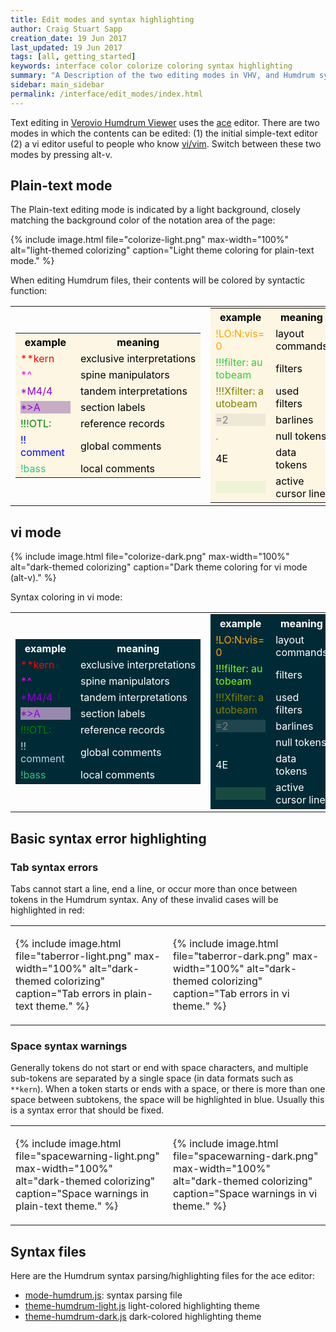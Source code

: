 ```yaml
---
title: Edit modes and syntax highlighting
author: Craig Stuart Sapp
creation_date: 19 Jun 2017
last_updated: 19 Jun 2017
tags: [all, getting_started]
keywords: interface color colorize coloring syntax highlighting
summary: "A Description of the two editing modes in VHV, and Humdrum syntax coloring."
sidebar: main_sidebar
permalink: /interface/edit_modes/index.html
---
```


Text editing in [Verovio Humdrum Viewer](http://verovio.humdrum.org) uses the
[ace](https://ace.c9.io/) editor.  There are two modes in which the
contents can be edited: (1) the initial simple-text editor 
(2) a vi editor useful to people who know [vi/vim](http://www.openvim.com/).
Switch between these two modes by pressing <span class="keypress">alt-v</span>.

## Plain-text mode ##

The Plain-text editing mode is indicated by a light background, closely matching the 
background color of the notation area of the page:

{% include image.html
	file="colorize-light.png"
	max-width="100%"
	alt="light-themed colorizing"
	caption="Light theme coloring for plain-text mode."
%}

When editing Humdrum files, their contents will be colored by syntactic function:

<style>
.light.colorlist tr,
.light.colorlist td,
.light tbody tr:nth-of-type(even),
.light tbody tr:nth-of-type(odd),
.light th,
.light tr,
.light td {
	background: #fdf6e3 !important;
}
.light td, .light th {
	color: black;
}

.colorlist td > div,
.colorlist td  {
	width: 80px;
}
</style>

<table style="width:100%" class="double">
<tr><td>
<table style="width:100%; padding:0; margin:0;" class="light colorlist">
<tr><th><div>example</div></th><th>meaning</th></tr>
<tr><td><div style="color:red">**kern</div></td><td>exclusive&nbsp;interpretations</td></tr>
<tr><td><div style="color:magenta">*^</div></td><td>spine manipulators</td></tr>
<tr><td><div style="color:darkviolet">*M4/4</div></td><td>tandem interpretations</td></tr>
<tr><td><div style="color:darkviolet; background: rgba(75,0,130,0.3)">*&gt;A&nbsp;&nbsp;&nbsp;&nbsp;&nbsp;</div></td><td>section labels</td></tr>
<tr><td><div style="color:green">!!!OTL:</div></td><td>reference records</td></tr>
<tr><td><div style="color:blue">!! comment</div></td><td>global comments</td></tr>
<tr><td><div style="color:#2fc584">!bass</div></td><td>local comments</td></tr>
</table>
</td><td>
<table style="width:100%; padding:0; margin:0;" class="light colorlist">
<tr><th><div>example</div></th><th>meaning</th></tr>
<tr><td><div style="color:orange">!LO:N:vis=0</div></td><td>layout commands</td></tr>
<tr><td><div style="color:limegreen">!!!filter:&nbsp;autobeam</div></td><td>filters</td></tr>
<tr><td><div style="color:olive">!!!Xfilter:&nbsp;autobeam</div></td><td>used filters</td></tr>
<tr><td><div style="color:gray; background:rgba(0, 0, 0, 0.06);">=2</div></td><td>barlines</td></tr>
<tr><td><div style="color:gray">.</div></td><td>null tokens</td></tr>
<tr><td><div style="color:black">4E</div></td><td>data tokens</td></tr>
<tr><td><div style="background:#EEf3D5">&nbsp;&nbsp;&nbsp;</div></td><td>active cursor line</td></tr>
</table>
</td></tr>
</table>


## vi mode ##

{% include image.html
	file="colorize-dark.png"
	max-width="100%"
	alt="dark-themed colorizing"
	caption="Dark theme coloring for vi mode (<span class='keypress'>alt-v</span>)."
%}


Syntax coloring in vi mode:

<style>
.dark.colorlist tr,
.dark.colorlist td,
.dark tbody tr:nth-of-type(even),
.dark tbody tr:nth-of-type(odd),
.dark tr,
.dark th,
.dark td {
	background: #002b36 !important;
}
.dark td, .dark th {
	color: white;
}
table.colorlist tr td, table.colorlist td {
	hyphens: none;
}
</style>

<table style="width:100%" class="double">
<tr><td>
<table style="width:100%; padding:0; margin:0;" class="colorlist dark">
<tr><th><div>example</div></th><th>meaning</th></tr>
<tr><td><div style="color:red">**kern</div></td><td>exclusive&nbsp;interpretations</td></tr>
<tr><td><div style="color:magenta">*^</div></td><td>spine manipulators</td></tr>
<tr><td><div style="color:darkviolet">*M4/4</div></td><td>tandem interpretations</td></tr>
<tr><td><div style="color:darkviolet; background: rgba(255,200,255,0.6)">*&gt;A&nbsp;&nbsp;&nbsp;&nbsp;&nbsp;</div></td><td>section labels</td></tr>
<tr><td><div style="color:green">!!!OTL:</div></td><td>reference records</td></tr>
<tr><td><div style="color:lightblue">!! comment</div></td><td>global comments</td></tr>
<tr><td><div style="color:#2fc584">!bass</div></td><td>local comments</td></tr>
</table>
</td><td>
<table style="width:100%; padding:0; margin:0;" class="colorlist dark">
<tr><th><div>example</div></th><th>meaning</th></tr>
<tr><td><div style="color:orange">!LO:N:vis=0</div></td><td>layout commands</td></tr>
<tr><td><div style="color:chartreuse">!!!filter:&nbsp;autobeam</div></td><td>filters</td></tr>
<tr><td><div style="color:olive">!!!Xfilter:&nbsp;autobeam</div></td><td>used filters</td></tr>
<tr><td><div style="color:gray; background:#1f454e;">=2</div></td><td>barlines</td></tr>
<tr><td><div style="color:gray">.</div></td><td>null tokens</td></tr>
<tr><td><div style="color:white">4E</div></td><td>data tokens</td></tr>
<tr><td><div style="color:white; background:#194a40">&nbsp;&nbsp;&nbsp;  </div></td><td>active cursor line</td></tr>
</table>
</td></tr>
</table>

## Basic syntax error highlighting ##


### Tab syntax errors ###

Tabs cannot start a line, end a line, or occur more than once between tokens in the Humdrum 
syntax.  Any of these invalid cases will be highlighted in red:

<style>
table.double {
	width: 100%;
	border: none !important;
	max-width: 100%;
}
.double td {
	width: 50% !important;
}
.double tr, .double td, .double tbody tr:nth-of-type(odd) {
	background: none !important;
}
.double tbody tr td {
	border: none !important;
}
</style>

<table class="double"><tr><td>

{% include image.html
	file="taberror-light.png"
	max-width="100%"
	alt="dark-themed colorizing"
	caption="Tab errors in plain-text theme."
%}

</td><td>

{% include image.html
	file="taberror-dark.png"
	max-width="100%"
	alt="dark-themed colorizing"
	caption="Tab errors in vi theme."
%}


</td></tr></table>


### Space syntax warnings ###

Generally tokens do not start or end with space characters, and multiple sub-tokens 
are separated by a single space (in data formats such as `**kern`).  When a token starts
or ends with a space, or there is more than one space between subtokens, the space will be highlighted
in blue.  Usually this is a syntax error that should be fixed.


<table class="double"><tr><td>

{% include image.html
	file="spacewarning-light.png"
	max-width="100%"
	alt="dark-themed colorizing"
	caption="Space warnings in plain-text theme."
%}

</td><td>

{% include image.html
	file="spacewarning-dark.png"
	max-width="100%"
	alt="dark-themed colorizing"
	caption="Space warnings in vi theme."
%}


</td></tr></table>


## Syntax files ##

Here are the Humdrum syntax parsing/highlighting files for the ace editor:

* [mode-humdrum.js](https://github.com/humdrum-tools/verovio-humdrum-viewer/blob/gh-pages/scripts/ace/mode-humdrum.js): syntax parsing file
* [theme-humdrum-light.js](https://github.com/humdrum-tools/verovio-humdrum-viewer/blob/gh-pages/scripts/ace/theme-humdrum-light.js) light-colored highlighting theme
* [theme-humdrum-dark.js](https://github.com/humdrum-tools/verovio-humdrum-viewer/blob/gh-pages/scripts/ace/theme-humdrum-dark.js) dark-colored highlighting theme


